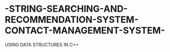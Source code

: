 # -STRING-SEARCHING-AND-RECOMMENDATION-SYSTEM-CONTACT-MANAGEMENT-SYSTEM-
USING DATA STRUCTURES IN C++
